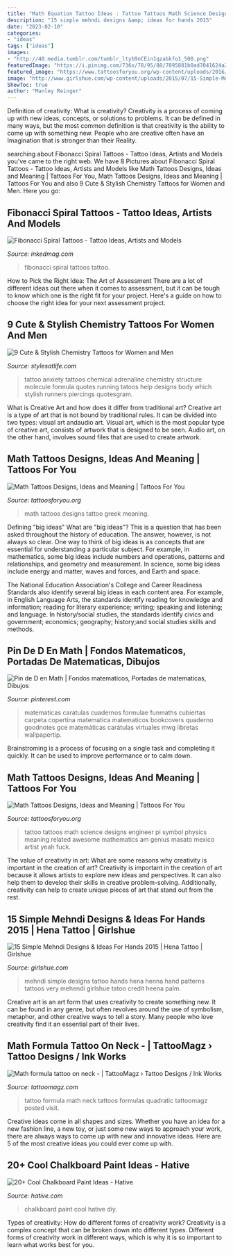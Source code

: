 ```yaml
---
title: "Math Equation Tattoo Ideas : Tattoo Tattoos Math Science Designs Engineer Pi Symbol Physics Meaning Related Awesome Mathematics Am Genius Masato Mexico Artist Yeah Fuck"
description: "15 simple mehndi designs &amp; ideas for hands 2015"
date: "2023-02-10"
categories:
- "ideas"
tags: ["ideas"]
images:
- "http://40.media.tumblr.com/tumblr_ltyb9nCEin1qzabkfo1_500.png"
featuredImage: "https://i.pinimg.com/736x/78/95/88/7895881b0ad7041624a276923c5f5139.jpg"
featured_image: "https://www.tattoosforyou.org/wp-content/uploads/2016/03/Math-Tattoos-Pictures.jpg"
image: "http://www.girlshue.com/wp-content/uploads/2015/07/15-Simple-Mehndi-Designs-Ideas-For-Hands-2015-Hena-Tattoo-15.jpg"
ShowToc: true
author: "Manley Reinger"
---
```



Definition of creativity: What is creativity?
Creativity is a process of coming up with new ideas, concepts, or solutions to problems. It can be defined in many ways, but the most common definition is that creativity is the ability to come up with something new. People who are creative often have an Imagination that is stronger than their Reality.

	

		
searching about Fibonacci Spiral Tattoos - Tattoo Ideas, Artists and Models you've came to the right web. We have 8 Pictures about Fibonacci Spiral Tattoos - Tattoo Ideas, Artists and Models like Math Tattoos Designs, Ideas and Meaning | Tattoos For You, Math Tattoos Designs, Ideas and Meaning | Tattoos For You and also 9 Cute &amp; Stylish Chemistry Tattoos for Women and Men. Here you go:
		
    
## Fibonacci Spiral Tattoos - Tattoo Ideas, Artists And Models

<img loading=lazy src="https://www.inkedmag.com/.image/t_share/MTU5MDMyMjExODY4Mjk2OTg0/fibonacci_feature.jpg" onerror="this.onerror=null;this.src='https://tse4.mm.bing.net/th?id=OIP.Y7fNlUgAJUKR3oKCO96f8AHaHa&amp;pid=15.1';" alt="Fibonacci Spiral Tattoos - Tattoo Ideas, Artists and Models">

_Source: inkedmag.com_

>fibonacci spiral tattoos tattoo. 

	

How to Pick the Right Idea: The Art of Assessment
There are a lot of different ideas out there when it comes to assessment, but it can be tough to know which one is the right fit for your project. Here's a guide on how to choose the right idea for your next assessment project.

    
## 9 Cute &amp; Stylish Chemistry Tattoos For Women And Men

<img loading=lazy src="http://40.media.tumblr.com/tumblr_ltyb9nCEin1qzabkfo1_500.png" onerror="this.onerror=null;this.src='https://tse3.mm.bing.net/th?id=OIP.qtg-IqLD879JajcVe6eeGgHaJ6&amp;pid=15.1';" alt="9 Cute &amp; Stylish Chemistry Tattoos for Women and Men">

_Source: stylesatlife.com_

>tattoo anxiety tattoos chemical adrenaline chemistry structure molecule formula quotes running tatoos help designs body which stylish runners piercings quotesgram. 

	

What is Creative Art and how does it differ from traditional art?
Creative art is a type of art that is not bound by traditional rules. It can be divided into two types: visual art andaudio art. Visual art, which is the most popular type of creative art, consists of artwork that is designed to be seen. Audio art, on the other hand, involves sound files that are used to create artwork.

    
## Math Tattoos Designs, Ideas And Meaning | Tattoos For You

<img loading=lazy src="https://www.tattoosforyou.org/wp-content/uploads/2016/03/Math-Tattoos-Pictures.jpg" onerror="this.onerror=null;this.src='https://tse4.mm.bing.net/th?id=OIP.oRHR2PTn7hVUIi1m7FrZAQHaFj&amp;pid=15.1';" alt="Math Tattoos Designs, Ideas and Meaning | Tattoos For You">

_Source: tattoosforyou.org_

>math tattoos designs tattoo greek meaning. 

	

Defining "big ideas"
What are "big ideas"? This is a question that has been asked throughout the history of education. The answer, however, is not always so clear.
One way to think of big ideas is as concepts that are essential for understanding a particular subject. For example, in mathematics, some big ideas include numbers and operations, patterns and relationships, and geometry and measurement. In science, some big ideas include energy and matter, waves and forces, and Earth and space.

The National Education Association's College and Career Readiness Standards also identify several big ideas in each content area. For example, in English Language Arts, the standards identify reading for knowledge and information; reading for literary experience; writing; speaking and listening; and language. In history/social studies, the standards identify civics and government; economics; geography; history;and social studies skills and methods.

    
## Pin De D En Math | Fondos Matematicos, Portadas De Matematicas, Dibujos

<img loading=lazy src="https://i.pinimg.com/736x/78/95/88/7895881b0ad7041624a276923c5f5139.jpg" onerror="this.onerror=null;this.src='https://tse4.mm.bing.net/th?id=OIP.9cIAhvVY-5ayOZcAuDs5jQHaJF&amp;pid=15.1';" alt="Pin de D en Math | Fondos matematicos, Portadas de matematicas, Dibujos">

_Source: pinterest.com_

>matematicas caratulas cuadernos formulae funmaths cubiertas carpeta copertina matematica matematicos bookcovers quaderno goodnotes gce matemáticas carátulas virtuales mwg libretas wallpapertip. 

	

Brainstroming is a process of focusing on a single task and completing it quickly. It can be used to improve performance or to calm down.

    
## Math Tattoos Designs, Ideas And Meaning | Tattoos For You

<img loading=lazy src="https://www.tattoosforyou.org/wp-content/uploads/2016/03/Awesome-Math-Tattoos.jpg" onerror="this.onerror=null;this.src='https://tse1.mm.bing.net/th?id=OIP.GAWIiH9mXwYan3tBU24WEAHaFi&amp;pid=15.1';" alt="Math Tattoos Designs, Ideas and Meaning | Tattoos For You">

_Source: tattoosforyou.org_

>tattoo tattoos math science designs engineer pi symbol physics meaning related awesome mathematics am genius masato mexico artist yeah fuck. 

	

The value of creativity in art: What are some reasons why creativity is important in the creation of art?
Creativity is important in the creation of art because it allows artists to explore new ideas and perspectives. It can also help them to develop their skills in creative problem-solving. Additionally, creativity can help to create unique pieces of art that stand out from the rest.

    
## 15 Simple Mehndi Designs &amp; Ideas For Hands 2015 | Hena Tattoo | Girlshue

<img loading=lazy src="http://www.girlshue.com/wp-content/uploads/2015/07/15-Simple-Mehndi-Designs-Ideas-For-Hands-2015-Hena-Tattoo-15.jpg" onerror="this.onerror=null;this.src='https://tse3.mm.bing.net/th?id=OIP.63ja69FtvqhKuctz1_PTawHaJ4&amp;pid=15.1';" alt="15 Simple Mehndi Designs &amp; Ideas For Hands 2015 | Hena Tattoo | Girlshue">

_Source: girlshue.com_

>mehndi simple designs tattoo hands hena henna hand patterns tattoos very mehendi girlshue tatoo credit heena palm. 

	

Creative art is an art form that uses creativity to create something new. It can be found in any genre, but often revolves around the use of symbolism, metaphor, and other creative ways to tell a story. Many people who love creativity find it an essential part of their lives.

    
## Math Formula Tattoo On Neck - | TattooMagz › Tattoo Designs / Ink Works

<img loading=lazy src="https://tattoomagz.com/wp-content/uploads/2014/07/Math-formula-tattoo-on-neck.jpg" onerror="this.onerror=null;this.src='https://tse3.mm.bing.net/th?id=OIP.KzTbEBdleKSxX1onEo0DZwHaGV&amp;pid=15.1';" alt="Math formula tattoo on neck - | TattooMagz › Tattoo Designs / Ink Works">

_Source: tattoomagz.com_

>tattoo formula math neck tattoos formulas quadratic tattoomagz posted visit. 

	

Creative ideas come in all shapes and sizes. Whether you have an idea for a new fashion line, a new toy, or just some new ways to approach your work, there are always ways to come up with new and innovative ideas. Here are 5 of the most creative ideas you could ever come up with.

    
## 20+ Cool Chalkboard Paint Ideas - Hative

<img loading=lazy src="https://hative.com/wp-content/uploads/2014/09/chalkboard-paint-ideas/chalkboard-paint-ideas.jpg" onerror="this.onerror=null;this.src='https://tse2.mm.bing.net/th?id=OIP.OvVWvIkKNo14w2qpRABvcwHaQq&amp;pid=15.1';" alt="20+ Cool Chalkboard Paint Ideas - Hative">

_Source: hative.com_

>chalkboard paint cool hative diy. 

	

Types of creativity: How do different forms of creativity work?
Creativity is a complex concept that can be broken down into different types. Different forms of creativity work in different ways, which is why it is so important to learn what works best for you.

